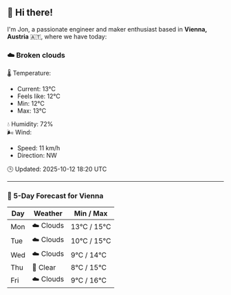 ## 👋 Hi there!

I'm Jon, a passionate engineer and maker enthusiast based in **Vienna, Austria** 🇦🇹, where we have today:

### ☁️ Broken clouds 

🌡️ Temperature: 
* Current: 13°C
* Feels like: 12°C
* Min: 12°C 
* Max: 13°C  

💧 Humidity: 72%  
🌬️ Wind: 
* Speed: 11 km/h 
* Direction: NW  

🕒 Updated: 2025-10-12 18:20 UTC

---

### 📅 5-Day Forecast for Vienna

| Day | Weather | Min / Max |
|-----|---------|------------|
| Mon | ☁️ Clouds | 13°C / 15°C |
| Tue | ☁️ Clouds | 10°C / 15°C |
| Wed | ☁️ Clouds | 9°C / 14°C |
| Thu | 🌙 Clear | 8°C / 15°C |
| Fri | ☁️ Clouds | 9°C / 16°C |
